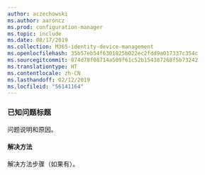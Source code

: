 ```yaml
---
author: aczechowski
ms.author: aaroncz
ms.prod: configuration-manager
ms.topic: include
ms.date: 08/17/2019
ms.collection: M365-identity-device-management
ms.openlocfilehash: 35b57eb54f6301825b022ec2fdd9a017337c354c
ms.sourcegitcommit: 874d78f08714a509f61c52b154387268f5b73242
ms.translationtype: HT
ms.contentlocale: zh-CN
ms.lasthandoff: 02/12/2019
ms.locfileid: "56141164"
---
```

### <a name="ki_ANCHOR"></a> 已知问题标题
<!--bugID--> 问题说明和原因。

#### <a name="workaround"></a>解决方法
解决方法步骤（如果有）。  
